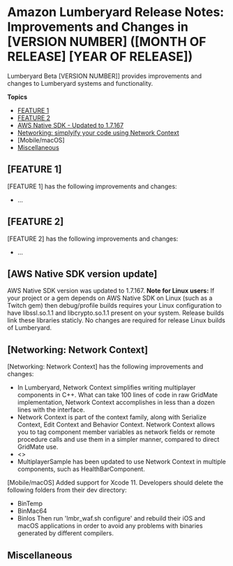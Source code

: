 # Amazon Lumberyard Release Notes: Improvements and Changes in [VERSION NUMBER] ([MONTH OF RELEASE] [YEAR OF RELEASE])

Lumberyard Beta [VERSION NUMBER]] provides improvements and changes to Lumberyard systems and functionality.

**Topics**
+ [FEATURE 1](#anchor-link-here)
+ [FEATURE 2](#anchor-link-here)
+ [AWS Native SDK - Updated to 1.7.167](#anchor-link-here)
+ [Networking: simplyify your code using Network Context](#anchor-link-here)
+ [Mobile/macOS]
+ [Miscellaneous](#misc-improvements-changes-v1.xx)


## [FEATURE 1]

[FEATURE 1] has the following improvements and changes:
+ ...

## [FEATURE 2]

[FEATURE 2] has the following improvements and changes:
+ ...

## [AWS Native SDK version update]

AWS Native SDK version was updated to 1.7.167. 
**Note for Linux users:** If your project or a gem depends on AWS Native SDK on Linux (such as a Twitch gem) then debug/profile builds requires your Linux configuration to have libssl.so.1.1 and libcrypto.so.1.1 present on your system. Release builds link these libraries staticly. No changes are required for release Linux builds of Lumberyard.

## [Networking: Network Context]

[Networking: Network Context] has the following improvements and changes:
+ In Lumberyard, Network Context simplifies writing multiplayer components in C++. What can take 100 lines of code in raw GridMate implementation, Network Context accomplishes in less than a dozen lines with the interface.
+ Network Context is part of the context family, along with Serialize Context, Edit Context and Behavior Context. Network Context allows you to tag component member variables as network fields or remote procedure calls and use them in a simpler manner, compared to direct GridMate use.
+ <<link to the public doc on Network Context goes here>>
+ MultiplayerSample has been updated to use Network Context in multiple components, such as HealthBarComponent.

[Mobile/macOS]
Added support for Xcode 11. Developers should delete the following folders from their dev directory:
* BinTemp
* BinMac64
* BinIos
Then run 'lmbr_waf.sh configure' and rebuild their iOS and macOS applications in order to avoid any problems with binaries generated by different compilers.

## Miscellaneous<a name="misc-improvements-changes-v1.xx"></a>
